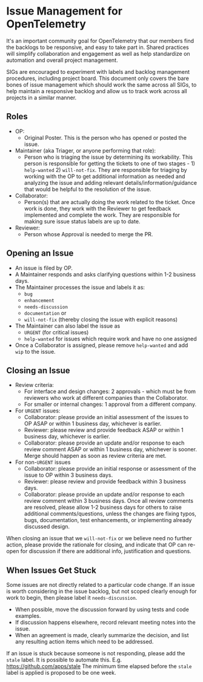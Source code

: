 # Issue Management for OpenTelemetry

It's an important community goal for OpenTelemetry that our members find the backlogs
to be responsive, and easy to take part in. Shared practices will simplify collaboration
and engagement as well as help standardize on automation and overall project management.

SIGs are encouraged to experiment with labels and backlog management procedures,
including project board. This document only covers the bare bones of issue management
which should work the same across all SIGs, to help maintain a responsive backlog and
allow us to track work across all projects in a similar manner.

## Roles

- OP:
  - Original Poster. This is the person who has opened or posted the issue.
- Maintainer (aka Triager, or anyone performing that role):
  - Person who is triaging the issue by determining its workability. This person is
    responsible for getting the tickets to one of two stages - 1) `help-wanted`
    2) `will-not-fix`. They are responsible for triaging by working with the OP to get
    additional information as needed and analyzing the issue and adding relevant
    details/information/guidance that would be helpful to the resolution of the issue.
- Collaborator:
  - Person(s) that are actually doing the work related to the ticket. Once work is done,
    they work with the Reviewer to get feedback implemented and complete the work. They
    are responsible for making sure issue status labels are up to date.
- Reviewer:
  - Person whose Approval is needed to merge the PR.

## Opening an Issue

- An issue is filed by OP.
- A Maintainer responds and asks clarifying questions within 1-2 business days.
- The Maintainer processes the issue and labels it as:
  - `bug`
  - `enhancement`
  - `needs-discussion`
  - `documentation` or
  - `will-not-fix` (thereby closing the issue with explicit reasons)
- The Maintainer can also label the issue as
  - `URGENT` (for critical issues)
  - `help-wanted` for issues which require work and have no one assigned
- Once a Collaborator is assigned, please remove `help-wanted` and add `wip` to
  the issue.

## Closing an Issue

- Review criteria:
  - For interface and design changes: 2 approvals - which must be from reviewers
    who work at different companies than the Collaborator.
  - For smaller or internal changes: 1 approval from a different company.
- For `URGENT` issues:
  - Collaborator: please provide an initial assessment of the issues to OP ASAP or
    within 1 business day, whichever is earlier.
  - Reviewer: please review and provide feedback ASAP or within 1 business day,
    whichever is earlier.
  - Collaborator: please provide an update and/or response to each review comment ASAP
    or within 1 business day, whichever is sooner. Merge should happen as soon as
    review criteria are met.
- For non-`URGENT` issues
  - Collaborator: please provide an initial response or assessment of the issue to
    OP within 3 business days.
  - Reviewer: please review and provide feedback within 3 business days.
  - Collaborator: please provide an update and/or response to each review comment
    within 3 business days. Once all review comments are resolved, please allow
    1-2 business days for others to raise additional comments/questions, unless
    the changes are fixing typos, bugs, documentation, test enhancements, or
    implementing already discussed design.

When closing an issue that we `will-not-fix` or we believe need no further
action, please provide the rationale for closing, and indicate that OP can
re-open for discussion if there are additional info, justification and
questions.

## When Issues Get Stuck

Some issues are not directly related to a particular code change. If an
issue is worth considering in the issue backlog, but not scoped clearly
enough for work to begin, then please label it `needs-discussion`.

- When possible, move the discussion forward by using tests and code examples.
- If discussion happens elsewhere, record relevant meeting notes into the
  issue.
- When an agreement is made, clearly summarize the decision, and list any
  resulting action items which need to be addressed.

If an issue is stuck because someone is not responding, please add the `stale`
label. It is possible to automate this. E.g. <https://github.com/apps/stale>
The minimum time elapsed before the `stale` label is applied is proposed to be
one week.
